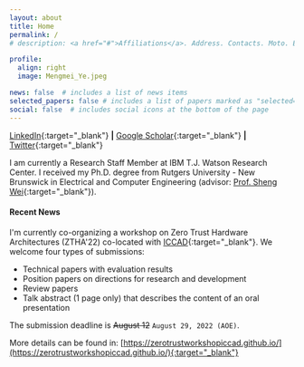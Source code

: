 ```yaml
---
layout: about
title: Home
permalink: /
# description: <a href="#">Affiliations</a>. Address. Contacts. Moto. Etc.

profile:
  align: right
  image: Mengmei_Ye.jpeg

news: false  # includes a list of news items
selected_papers: false # includes a list of papers marked as "selected={true}"
social: false  # includes social icons at the bottom of the page
---
```


[LinkedIn](https://www.linkedin.com/in/mengmei-ye/){:target="_blank"} <b>|</b> [Google Scholar](https://scholar.google.com/citations?user=ZfFRiz0AAAAJ&hl){:target="_blank"} <b>|</b> [Twitter](https://twitter.com/mengmeiye){:target="_blank"}

<!-- <h6>Research Staff Member-Cloud Security</h6>

<h6>IBM T.J. Watson Research Center</h6>

<h6>Education: PhD, Department of Electrical and Computer Engineering, Rutgers University - New Brunswick </h6> -->

I am currently a Research Staff Member at IBM T.J. Watson Research Center. I received my Ph.D. degree from Rutgers University - New Brunswick in Electrical and Computer Engineering (advisor: [Prof. Sheng Wei](http://eceweb1.rutgers.edu/~sw891/){:target="_blank"}). 



<h4><b>Recent News</b></h4>

I'm currently co-organizing a workshop on Zero Trust Hardware Architectures (ZTHA'22) co-located with [ICCAD](https://iccad.com/){:target="_blank"}. We welcome four types of submissions: 
- Technical papers with evaluation results
- Position papers on directions for research and development
- Review papers
- Talk abstract (1 page only) that describes the content of an oral presentation

The submission deadline is  <s>August 12</s> `August 29, 2022 (AOE)`.

More details can be found in: 
[https://zerotrustworkshopiccad.github.io/](https://zerotrustworkshopiccad.github.io/){:target="_blank"}
